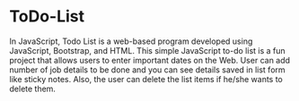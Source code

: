 # ToDo-List
In JavaScript, Todo List is a web-based program developed using JavaScript, Bootstrap, and HTML.
This simple JavaScript to-do list is a fun project that allows users to enter important dates on the Web.
User can add number of job details to be done and you can see details saved in list form like sticky notes. Also, the user can delete the list items if he/she wants to delete them.
